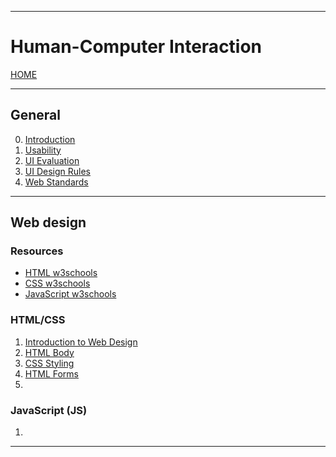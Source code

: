 
---
# Human-Computer Interaction

[HOME](/README.md)

---

## General

0. [Introduction](data/10_Intro.md)
1. [Usability](data/11_Usability.md)
2. [UI Evaluation](data/12_Eval.md)
3. [UI Design Rules](data/13_Rules.md)
4. [Web Standards](data/20_Standards.md)

---
## Web design
### Resources
- [HTML w3schools](https://www.w3schools.com/)
- [CSS w3schools](https://www.w3schools.com/css/default.asp)
- [JavaScript w3schools](https://www.w3schools.com/js/default.asp)
### HTML/CSS
1. [Introduction to Web Design](data/21_IntroHTML.md)
2. [HTML Body](data/22_BodyHTML.md)
3. [CSS Styling](data/23_CSS.md)
4. [HTML Forms](data/24_FormHTML.md)
5. 
### JavaScript (JS)
1. 
---
